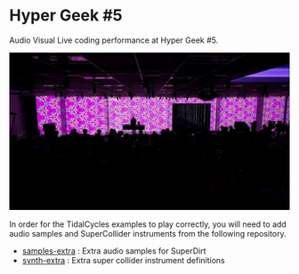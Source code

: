 # Hyper Geek #5
 Audio Visual Live coding performance at Hyper Geek #5.

[![youtube](./youtube.jpg)](https://youtu.be/cB_tm-NAYRk)

In order for the TidalCycles examples to play correctly, you will need to add audio samples and SuperCollider instruments from the following repository.

- [samples-extra](https://github.com/tado/samples-extra) : Extra audio samples for SuperDirt
- [synth-extra](https://github.com/tado/synth-extra) : Extra super collider instrument definitions

